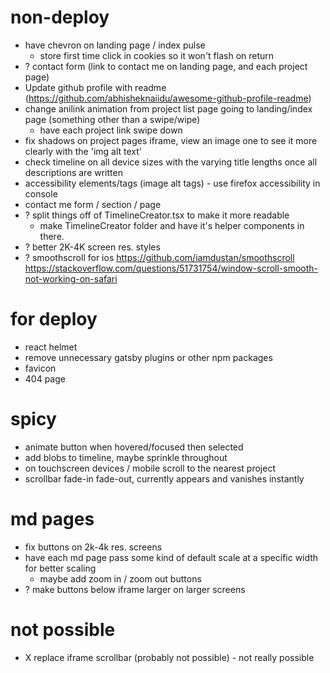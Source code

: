 # non-deploy

- have chevron on landing page / index pulse
  - store first time click in cookies so it won't flash on return
- ? contact form (link to contact me on landing page, and each project page)
- Update github profile with readme (https://github.com/abhisheknaiidu/awesome-github-profile-readme)
- change anilink animation from project list page going to landing/index page (something other than a swipe/wipe)
  - have each project link swipe down
- fix shadows on project pages iframe, view an image one to see it more clearly with the 'img alt text'
- check timeline on all device sizes with the varying title lengths once all descriptions are written
- accessibility elements/tags (image alt tags) - use firefox accessibility in console
- contact me form / section / page
- ? split things off of TimelineCreator.tsx to make it more readable
  - make TimelineCreator folder and have it's helper components in there.
- ? better 2K-4K screen res. styles
- ? smoothscroll for ios https://github.com/iamdustan/smoothscroll https://stackoverflow.com/questions/51731754/window-scroll-smooth-not-working-on-safari

# for deploy

- react helmet
- remove unnecessary gatsby plugins or other npm packages
- favicon
- 404 page

# spicy

- animate button when hovered/focused then selected
- add blobs to timeline, maybe sprinkle throughout
- on touchscreen devices / mobile scroll to the nearest project
- scrollbar fade-in fade-out, currently appears and vanishes instantly

# md pages

- fix buttons on 2k-4k res. screens
- have each md page pass some kind of default scale at a specific width for better scaling
  - maybe add zoom in / zoom out buttons
- ? make buttons below iframe larger on larger screens

# not possible

- X replace iframe scrollbar (probably not possible) - not really possible
